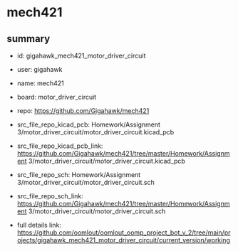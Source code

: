 # mech421
 
## summary 
* id: gigahawk_mech421_motor_driver_circuit
* user: gigahawk
* name: mech421
* board: motor_driver_circuit
* repo: https://github.com/Gigahawk/mech421
* src_file_repo_kicad_pcb: Homework/Assignment 3/motor_driver_circuit/motor_driver_circuit.kicad_pcb
* src_file_repo_kicad_pcb_link: https://github.com/Gigahawk/mech421/tree/master/Homework/Assignment 3/motor_driver_circuit/motor_driver_circuit.kicad_pcb


* src_file_repo_sch: Homework/Assignment 3/motor_driver_circuit/motor_driver_circuit.sch
* src_file_repo_sch_link: https://github.com/Gigahawk/mech421/tree/master/Homework/Assignment 3/motor_driver_circuit/motor_driver_circuit.sch
* full details link: https://github.com/oomlout/oomlout_oomp_project_bot_v_2/tree/main/projects/gigahawk_mech421_motor_driver_circuit/current_version/working  






